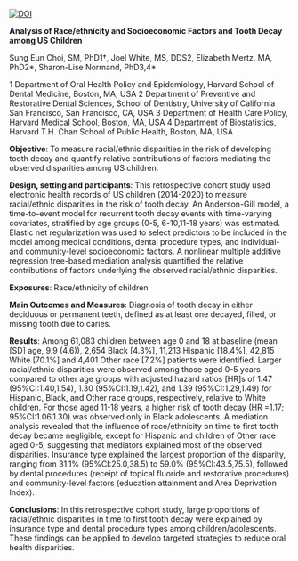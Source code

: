 [![DOI](https://zenodo.org/badge/866779694.svg)](https://doi.org/10.5281/zenodo.13883278)

**Analysis of Race/ethnicity and Socioeconomic Factors and Tooth Decay among US Children**

Sung Eun Choi, SM, PhD1†, Joel White, MS, DDS2, Elizabeth Mertz, MA, PhD2*, Sharon-Lise Normand, PhD3,4*

1 Department of Oral Health Policy and Epidemiology, Harvard School of Dental Medicine, Boston, MA, USA
2 Department of Preventive and Restorative Dental Sciences, School of Dentistry, University of California San Francisco, San Francisco, CA, USA
3 Department of Health Care Policy, Harvard Medical School, Boston, MA, USA
4 Department of Biostatistics, Harvard T.H. Chan School of Public Health, Boston, MA, USA

**Objective**: To measure racial/ethnic disparities in the risk of developing tooth decay and quantify relative contributions of factors mediating the observed disparities among US children. 

**Design, setting and participants**: This retrospective cohort study used electronic health records of US children (2014-2020) to measure racial/ethnic disparities in the risk of tooth decay. An Anderson-Gill model, a time-to-event model for recurrent tooth decay events with time-varying covariates, stratified by age groups (0-5, 6-10,11-18 years) was estimated. Elastic net regularization was used to select predictors to be included in the model among medical conditions, dental procedure types, and individual- and community-level socioeconomic factors. A nonlinear multiple additive regression tree-based mediation analysis quantified the relative contributions of factors underlying the observed racial/ethnic disparities.

**Exposures**: Race/ethnicity of children 

**Main Outcomes and Measures**: Diagnosis of tooth decay in either deciduous or permanent teeth, defined as at least one decayed, filled, or missing tooth due to caries.

**Results**: Among 61,083 children between age 0 and 18 at baseline (mean [SD] age, 9.9 (4.6)), 2,654  Black [4.3%], 11,213 Hispanic [18.4%], 42,815  White [70.1%] and 4,401 Other race [7.2%] patients were identified. Larger racial/ethnic disparities were observed among those aged 0-5 years compared to other age groups with adjusted hazard ratios [HR]s of 1.47 (95%CI:1.40,1.54), 1.30 (95%CI:1.19,1.42), and 1.39 (95%CI:1.29,1.49) for Hispanic,  Black, and Other race groups, respectively, relative to White children. For those aged 11-18 years, a higher risk of tooth decay (HR =1.17; 95%CI:1.06,1.30) was observed only in Black adolescents. A mediation analysis revealed that the influence of race/ethnicity on time to first tooth decay became negligible, except for Hispanic and children of Other race aged 0-5, suggesting that mediators explained most of the observed disparities. Insurance type explained the largest proportion of the disparity, ranging from 31.1% (95%CI:25.0,38.5) to 59.0% (95%CI:43.5,75.5), followed by dental procedures (receipt of topical fluoride and restorative procedures) and community-level factors (education attainment and Area Deprivation Index). 

**Conclusions**: In this retrospective cohort study, large proportions of racial/ethnic disparities in time to first tooth decay were explained by insurance type and dental procedure types among children/adolescents. These findings can be applied to develop targeted strategies to reduce oral health disparities.  



